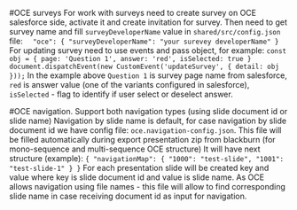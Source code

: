 #OCE surveys
For work with surveys need to create survey on OCE salesforce side, activate it and create invitation for survey.
Then need to get survey name and fill `surveyDeveloperName` value in `shared/src/config.json` file:
`  "oce": {
     "surveyDeveloperName": "your surevey developerName"
   }`
For updating survey need to use events and pass object, for example:
`const obj = {
       page: 'Question 1',
       answer: 'red',
       isSelected: true
 }
 document.dispatchEvent(new CustomEvent('updateSurvey', {
   detail: obj
 }));`
In the example above `Question 1` is survey page name from salesforce, `red` is answer value (one of the variants configured in salesforce), `isSelected` - flag to identify if user select or deselect answer.


#OCE navigation.
Support both navigation types (using slide document id or slide name)
Navigation by slide name is default, for case navigation by slide document id we have config file: `oce.navigation-config.json`.
This file will be filled automatically during export presentation zip from blackburn (for mono-sequence and multi-sequence OCE structure)
It will have next structure (example):
`{
  "navigationMap": {
    "1000": "test-slide",
    "1001": "test-slide-1"
  }
}`
For each presentation slide will be created key and value where key is slide document id and value is slide name.
As OCE allows navigation using file names - this file will allow to find corresponding slide name in case receiving document id as input for navigation.
